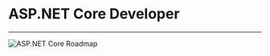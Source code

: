 # ASP.NET Core Developer

---

![ASP.NET Core Roadmap](/aspnetcore-developer/aspnetcore-roadmap.png)

